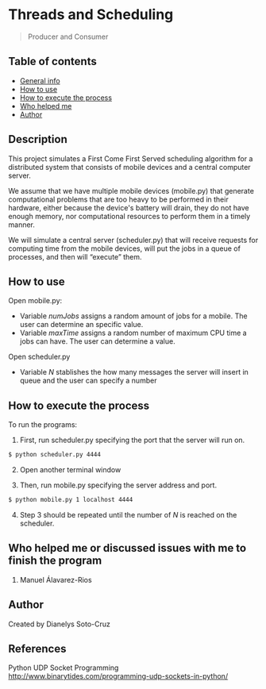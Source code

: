 # Threads and Scheduling
> Producer and Consumer

## Table of contents
- [General info](#general-info)
- [How to use](#how-to-use)
- [How to execute the process](#how-to-execute-the-process)
- [Who helped me](#who-helped-me)
- [Author](#author)

## Description
This project simulates a First Come First Served scheduling algorithm for a distributed system that consists of mobile devices and a central computer server.

We assume that we have multiple mobile devices (mobile.py) that generate computational problems that are too heavy to be performed in their hardware, either because the device's battery will drain, they do not have enough memory, nor computational resources to perform them in a timely manner.

We will simulate a central server (scheduler.py) that will receive requests for computing time from the mobile devices, will put the jobs in a queue of processes, and then will “execute” them.


## How to use
Open mobile.py:
* Variable _numJobs_ assigns a random amount of jobs for a mobile. The user can determine an specific value.
* Variable _maxTime_ assigns a random number of maximum CPU time a jobs can have. The user can determine a value.

Open scheduler.py
* Variable _N_ stablishes the how many messages the server will insert in queue and the user can specify a number

## How to execute the process
To run the programs: 
1) First, run scheduler.py specifying the port that the server will run on. 
```sh
$ python scheduler.py 4444 
```
2) Open another terminal window

3)  Then, run mobile.py specifying the server address and port. 
```sh
$ python mobile.py 1 localhost 4444
```
4) Step 3 should be repeated until the number of _N_ is reached on the scheduler.


## Who helped me or discussed issues with me to finish the program
1) Manuel Álavarez-Rios


## Author
Created by Dianelys Soto-Cruz

## References

Python UDP Socket Programming
http://www.binarytides.com/programming-udp-sockets-in-python/




[//]: # (These are reference links used in the body of this note and get stripped out when the markdown processor does its job. There is no need to format nicely because it shouldn't be seen. Thanks SO - http://stackoverflow.com/questions/4823468/store-comments-in-markdown-syntax)


   [dill]: <https://github.com/joemccann/dillinger>
   [git-repo-url]: <https://github.com/joemccann/dillinger.git>
   [john gruber]: <http://daringfireball.net>
   [df1]: <http://daringfireball.net/projects/markdown/>
   [markdown-it]: <https://github.com/markdown-it/markdown-it>
   [Ace Editor]: <http://ace.ajax.org>
   [node.js]: <http://nodejs.org>
   [Twitter Bootstrap]: <http://twitter.github.com/bootstrap/>
   [jQuery]: <http://jquery.com>
   [@tjholowaychuk]: <http://twitter.com/tjholowaychuk>
   [express]: <http://expressjs.com>
   [AngularJS]: <http://angularjs.org>
   [Gulp]: <http://gulpjs.com>

   [PlDb]: <https://github.com/joemccann/dillinger/tree/master/plugins/dropbox/README.md>
   [PlGh]: <https://github.com/joemccann/dillinger/tree/master/plugins/github/README.md>
   [PlGd]: <https://github.com/joemccann/dillinger/tree/master/plugins/googledrive/README.md>
   [PlOd]: <https://github.com/joemccann/dillinger/tree/master/plugins/onedrive/README.md>
   [PlMe]: <https://github.com/joemccann/dillinger/tree/master/plugins/medium/README.md>
   [PlGa]: <https://github.com/RahulHP/dillinger/blob/master/plugins/googleanalytics/README.md>

